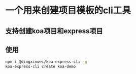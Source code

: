 # 一个用来创建项目模板的cli工具
## 支持创建koa项目和express项目
## 使用
```bash
npm i @dingxinwei/koa-express-cli -g
koa-express-cli create koa-demo
```
